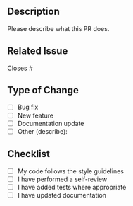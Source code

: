 ## Description

Please describe what this PR does.

## Related Issue

Closes #

## Type of Change

- [ ] Bug fix
- [ ] New feature
- [ ] Documentation update
- [ ] Other (describe):

## Checklist

- [ ] My code follows the style guidelines
- [ ] I have performed a self-review
- [ ] I have added tests where appropriate
- [ ] I have updated documentation
